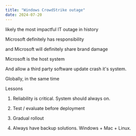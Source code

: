 ```yaml
---
title: "Windows CrowdStrike outage"
date: 2024-07-20
---
```


likely the most impactful IT outage in history

Microsoft definitely has responsibility

and Microsoft will definitely share brand damage

Microsoft is the host system

And allow a third party software update crash it's system.

Globally, in the same time

Lessons

1. Reliability is critical. System should always on.

2. Test / evaluate before deployment

3. Gradual rollout

4. Always have backup solutions. Windows + Mac + Linux.
